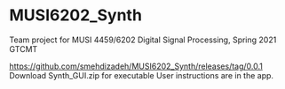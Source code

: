 # MUSI6202_Synth
Team project for MUSI 4459/6202 Digital Signal Processing, Spring 2021 GTCMT


https://github.com/smehdizadeh/MUSI6202_Synth/releases/tag/0.0.1
Download Synth_GUI.zip for executable
User instructions are in the app.
